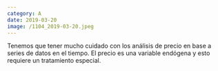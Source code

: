 ```yaml
--- 
category: A 
date: 2019-03-20 
image: /1104_2019-03-20.jpeg 
--- 
```


Tenemos que tener mucho cuidado con los análisis de precio en base a series de datos en el tiempo. El precio es una variable endógena y esto requiere un tratamiento especial.